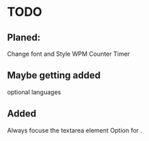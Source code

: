 # TODO

## Planed:
Change font and Style
WPM Counter
Timer 

## Maybe getting added
optional languages

## Added
Always focuse the textarea element
Option for .